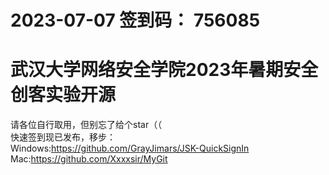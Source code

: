 # 2023-07-07 签到码： 756085  
# 武汉大学网络安全学院2023年暑期安全创客实验开源
 请各位自行取用，但别忘了给个star（（  
 快速签到现已发布，移步：  
 Windows:https://github.com/GrayJimars/JSK-QuickSignIn  
 Mac:https://github.com/Xxxxsir/MyGit  

